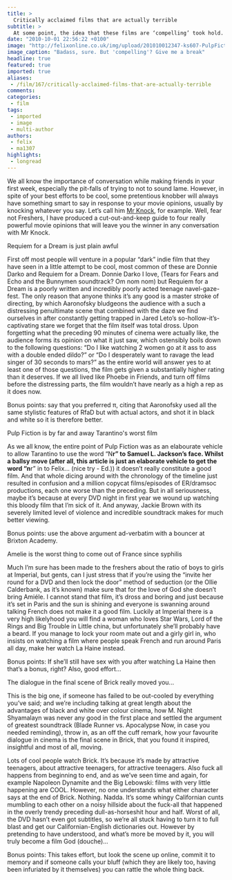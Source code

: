 ```yaml
---
title: >
  Critically acclaimed films that are actually terrible
subtitle: >
  At some point, the idea that these films are ‘compelling’ took hold. In truth, they’re deafeningly boring and achingly pretentious
date: "2010-10-01 22:56:22 +0100"
image: "http://felixonline.co.uk/img/upload/201010012347-ks607-PulpFict.jpg"
image_caption: "Badass, sure. But 'compelling'? Give me a break"
headline: true
featured: true
imported: true
aliases:
 - /film/167/critically-acclaimed-films-that-are-actually-terrible
comments:
categories:
 - film
tags:
 - imported
 - image
 - multi-author
authors:
 - felix
 - ma1307
highlights:
 - longread
---
```


We all know the importance of conversation while making friends in your first week, especially the pit-falls of trying to not to sound lame. However, in spite of your best efforts to be cool, some pretentious knobber will always have something smart to say in response to your movie opinions, usually by knocking whatever you say. Let’s call him [Mr Knock](http://www.felixonline.co.uk/?user=egk08), for example. Well, fear not Freshers, I have produced a cut-out-and-keep guide to four really powerful movie opinions that will leave you the winner in any conversation with Mr Knock.

Requiem for a Dream is just plain awful

First off most people will venture in a popular “dark” indie film that they have seen in a little attempt to be cool, most common of these are Donnie Darko and Requiem for a Dream. Donnie Darko I love, (Tears for Fears and Echo and the Bunnymen soundtrack? Om nom nom) but Requiem for a Dream is a poorly written and incredibly poorly acted teenage navel-gaze-fest. The only reason that anyone thinks it’s any good is a master stroke of directing, by which Aaronofsky bludgeons the audience with a such a distressing penultimate scene that combined with the daze we find ourselves in after constantly getting trapped in Jared Leto’s so-hollow-it’s-captivating stare we forget that the film itself was total dross. Upon forgetting what the preceding 90 minutes of cinema were actually like, the audience forms its opinion on what it just saw, which ostensibly boils down to the following questions: “Do I like watching 2 women go at it ass to ass with a double ended dildo?” or “Do I desperately want to ravage the lead singer of 30 seconds to mars?” as the entire world will answer yes to at least one of those questions, the film gets given a substantially higher rating than it deserves. If we all lived like Phoebe in Friends, and turn off films before the distressing parts, the film wouldn’t have nearly as a high a rep as it does now.

Bonus points: say that you preferred π, citing that Aaronofsky used all the same stylistic features of RfaD but with actual actors, and shot it in black and white so it is therefore better.

Pulp Fiction is by far and away Tarantino's worst film

As we all know, the entire point of Pulp Fiction was as an elabourate vehicle to allow Tarantino to use the word “N****r” to Samuel L. Jackson’s face. Whilst a ballsy move (after all, this article is just an elaborate vehicle to get the word “n****r” in to Felix... (nice try - Ed.)) it doesn’t really constitute a good film. And that whole dicing around with the chronology of the timeline just resulted in confusion and a million copycat films/episodes of ER/dramsoc productions, each one worse than the preceding. But in all seriousness, maybe it’s because at every DVD night in first year we wound up watching this bloody film that I’m sick of it. And anyway, Jackie Brown with its severely limited level of violence and incredible soundtrack makes for much better viewing.

Bonus points: use the above argument ad-verbatim with a bouncer at Brixton Academy.

Amelie is the worst thing to come out of France since syphilis

Much I’m sure has been made to the freshers about the ratio of boys to girls at Imperial, but gents, can I just stress that if you’re using the “invite her round for a DVD and then lock the door” method of seduction (or the Ollie Calderbank, as it’s known) make sure that for the love of God she doesn’t bring Amiéle. I cannot stand that film, it’s dross and boring and just because it’s set in Paris and the sun is shining and everyone is swanning around talking French does not make it a good film. Luckily at Imperial there is a very high likelyhood you will find a woman who loves Star Wars, Lord of the Rings and Big Trouble in Little china, but unfortunately she’ll probably have a beard. If you manage to lock your room mate out and a girly girl in, who insists on watching a film where people speak French and run around Paris all day, make her watch La Haine instead.

Bonus points: If she’ll still have sex with you after watching La Haine then that’s a bonus, right? Also, good effort...

The dialogue in the final scene of Brick really moved you...

This is the big one, if someone has failed to be out-cooled by everything you’ve said; and we’re including talking at great length about the advantages of black and white over colour cinema, how M. Night Shyamalayn was never any good in the first place and settled the argument of greatest soundtrack (Blade Runner vs. Apocalypse Now, in case you needed reminding), throw in, as an off the cuff remark, how your favourite dialogue in cinema is the final scene in Brick, that you found it inspired, insightful and most of all, moving.

Lots of cool people watch Brick. It’s because it’s made by attractive teenagers, about attractive teenagers, for attractive teenagers. Also fuck all happens from beginning to end, and as we’ve seen time and again, for example Napoleon Dynamite and the Big Lebowski: films with very little happening are COOL. However, no one understands what either character says at the end of Brick. Nothing. Nadda. It’s some whingy Californian cunts mumbling to each other on a noisy hillside about the fuck-all that happened in the overly trendy preceding dull-as-horseshit hour and half. Worst of all, the DVD hasn’t even got subtitles, so we’re all stuck having to turn it to full blast and get our Californian-English dictionaries out. However by pretending to have understood, and what’s more be moved by it, you will truly become a film God (douche)...

Bonus points: This takes effort, but look the scene up online, commit it to memory and if someone calls your bluff (which they are likely too, having been infuriated by it themselves) you can rattle the whole thing back.
